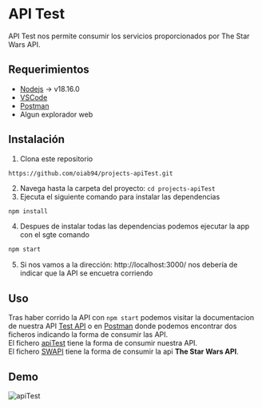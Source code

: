# API Test

API Test nos permite consumir los servicios proporcionados por The 
Star Wars API.

## Requerimientos

- [Nodejs](https://nodejs.org/es/download) -> v18.16.0
- [VSCode](https://code.visualstudio.com/download)
- [Postman](https://www.postman.com/downloads/)
- Algun explorador web

## Instalación

1. Clona este repositorio
```git
https://github.com/oiab94/projects-apiTest.git
```
2. Navega hasta la carpeta del proyecto: `cd projects-apiTest`
3. Ejecuta el siguiente comando para instalar las dependencias
```bash 
npm install
```
4. Despues de instalar todas las dependencias podemos ejecutar la app con el sgte 
comando
```bash
npm start
```
5. Si nos vamos a la dirección: http://localhost:3000/ nos debería de indicar que
la API se encuetra corriendo

## Uso

Tras haber corrido la API con `npm start` podemos visitar la documentacion de 
nuestra API [Test API](http://localhost:3000/api-docs/) o en 
[Postman](https://www.postman.com/oiab94/workspace/first-workspace/collection/25548467-0815e075-89ae-42f1-a0b9-31a8af585ec7?action=share&creator=25548467)
donde podemos encontrar dos ficheros indicando la forma de consumir las
API. <br>
El fichero 
[apiTest](https://www.postman.com/oiab94/workspace/first-workspace/folder/25548467-7d35912a-e1ad-4ff9-a946-f156207bb70b?ctx=documentation) tiene la forma 
de consumir nuestra API.<br> 
El fichero [SWAPI](https://swapi.dev/) tiene la forma de consumir la api 
<b>The Star Wars API</b>. 

## Demo


![apiTest](https://github.com/oiab94/projects-apiTest/assets/31137965/e19b6acc-1e26-47cd-aed0-2395fec54644)

